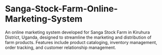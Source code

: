# Sanga-Stock-Farm-Online-Marketing-System
An online marketing system developed for Sanga Stock Farm in Kiruhura District, Uganda, designed to streamline the marketing and distribution of farm products. Features include product cataloging, inventory management, order tracking, and customer relationship management.
